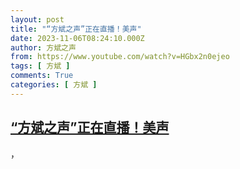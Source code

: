 ```yaml
---
layout: post
title: "“方斌之声”正在直播！美声"
date: 2023-11-06T08:24:10.000Z
author: 方斌之声
from: https://www.youtube.com/watch?v=HGbx2n0ejeo
tags: [ 方斌 ]
comments: True
categories: [ 方斌 ]
---
```

<!--1699259050000-->
[“方斌之声”正在直播！美声](https://www.youtube.com/watch?v=HGbx2n0ejeo)
------

<div>
，
</div>
